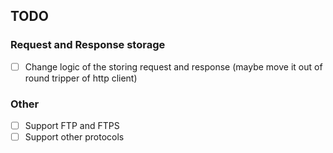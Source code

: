 ## TODO

### Request and Response storage

- [ ] Change logic of the storing request and response (maybe move it out of round tripper of http client)

### Other

- [ ] Support FTP and FTPS
- [ ] Support other protocols
